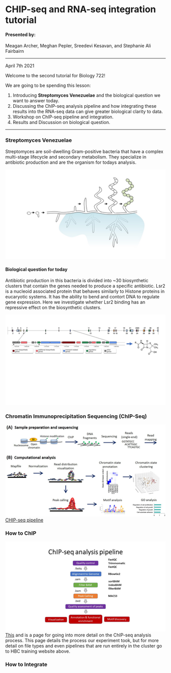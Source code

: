 # CHIP-seq and RNA-seq integration tutorial

#### Presented by: 

Meagan Archer, Meghan Pepler, Sreedevi Kesavan, and Stephanie Ali Fairbairn 
______________________________________________________
April 7th 2021

Welcome to the second tutorial for Biology 722! 

We are going to be spending this lesson:

1. Introducing **Streptomyces Venezuelae** and the biological question we want to answer today.
2. Discussing the ChIP-seq analysis pipeline and how integrating these results into the RNA-seq data can give greater biological clarity to data. 
3. Workshop on ChIP-seq pipeline and integration.
4. Results and Discussion on biological question.
______________________________________________________

### Streptomyces Venezuelae

Streptomyces are soil-dwelling Gram-positive bacteria that have a complex multi-stage lifecycle and secondary metabolism. They specialize in antibiotic production and are the organism for todays analysis. 

![](https://github.com/sk7-dotcom/Data_Integration_Exercise/blob/main/ChIP/Pictures/S_Ven.jpg)

#### Biological question for today

Antibiotic production in this bacteria is divided into ~30 biosynthetic clusters that contain the genes needed to produce a specific antibiotic. Lsr2 is a nucleoid associated protein that behaves similarly to Histone proteins in eucaryotic systems. It has the ability to bend and contort DNA to regulate gene expression. Here we investigate whether Lsr2 binding has an repressive effect on the biosynthetic clusters. 

![](https://github.com/sk7-dotcom/Data_Integration_Exercise/blob/main/ChIP/Pictures/Clusters.jpg)

### Chromatin Immunoprecipitation Sequencing (ChIP-Seq)

![](https://github.com/sk7-dotcom/Data_Integration_Exercise/blob/main/ChIP/Pictures/ChIP_pipeline.jpg)
[CHIP-seq pipeline](https://doi.org/10.1016/j.ymeth.2020.03.005)



### How to ChIP

![](https://github.com/sk7-dotcom/Data_Integration_Exercise/blob/main/ChIP/Pictures/chip_workflow.jpg)
[This](https://github.com/hbctraining/Intro-to-ChIPseq) and is a page for going into more detail on the ChIP-seq analysis process. This page details the process our experiment took, but for more detail on file types and even pipelines that are run entirely in the cluster go to HBC training website above.  

### How to Integrate 


